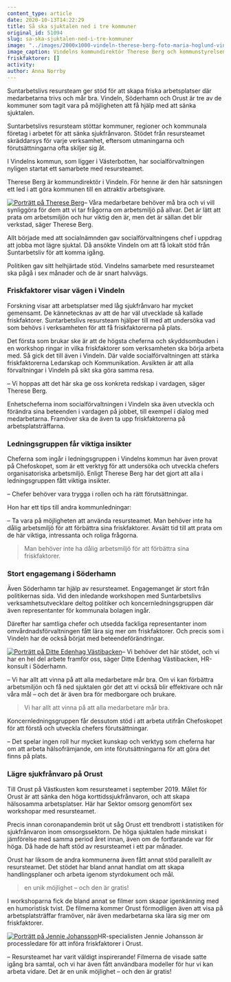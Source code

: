 ```yaml
---
content_type: article
date: 2020-10-13T14:22:29
title: Så ska sjuktalen ned i tre kommuner
original_id: 51094
slug: sa-ska-sjuktalen-ned-i-tre-kommuner
image: "../images/2000x1000-vindeln-therese-berg-foto-maria-hoglund-vindeln.jpg"
image_caption: Vindelns kommundirektör Therese Berg och kommunstyrelsens ordförande Mathias Haglund står helhjärtat bakom satsningen på att införa friskfaktorer. Här är de på promenad med företagslotsen Angelica Johansson.   
friskfaktorer: []
activity:
author: Anna Norrby
---
```


Suntarbetslivs resursteam ger stöd för att skapa friska arbetsplatser där medarbetarna trivs och mår bra. Vindeln, Söderhamn och Orust är tre av de kommuner som tagit vara på möjligheten att få hjälp med att sänka sjuktalen.

Suntarbetslivs resursteam stöttar kommuner, regioner och kommunala företag i arbetet för att sänka sjukfrånvaron. Stödet från resursteamet skräddarsys för varje verksamhet, eftersom utmaningarna och förutsättningarna ofta skiljer sig åt.

I Vindelns kommun, som ligger i Västerbotten, har socialförvaltningen nyligen startat ett samarbete med resursteamet.

Therese Berg är kommundirektör i Vindeln. För henne är den här satsningen ett led i att göra kommunen till en attraktiv arbetsgivare.

[![Porträtt på Therese Berg](https://www.suntarbetsliv.se/wp-content/uploads/2020/10/200x220-therese-berg-foto-maria-hoglund-vindeln.jpg)](https://www.suntarbetsliv.se/wp-content/uploads/2020/10/200x220-therese-berg-foto-maria-hoglund-vindeln.jpg)– Våra medarbetare behöver må bra och vi vill synliggöra för dem att vi tar frågorna om arbetsmiljö på allvar. Det är lätt att prata om arbetsmiljön och hur viktig den är, men det är sällan det blir verkstad, säger Therese Berg.

Allt började med att socialnämnden gav socialförvaltningens chef i uppdrag att jobba mot lägre sjuktal. Då ansökte Vindeln om att få lokalt stöd från Suntarbetsliv för att komma igång.

Politiken gav sitt helhjärtade stöd. Vindelns samarbete med resursteamet ska pågå i sex månader och de är snart halvvägs.

### Friskfaktorer visar vägen i Vindeln

Forskning visar att arbetsplatser med låg sjukfrånvaro har mycket gemensamt. De kännetecknas av att de har väl utvecklade så kallade friskfaktorer. Suntarbetslivs resursteam hjälper till med att undersöka vad som behövs i verksamheten för att få friskfaktorerna på plats.

Det första som brukar ske är att de högsta cheferna och skyddsombuden i en workshop ringar in vilka friskfaktorer som verksamheten ska börja arbeta med. Så gick det till även i Vindeln. Där valde socialförvaltningen att stärka friskfaktorerna Ledarskap och Kommunikation. Avsikten är att alla förvaltningar i Vindeln på sikt ska göra samma resa.

– Vi hoppas att det här ska ge oss konkreta redskap i vardagen, säger Therese Berg.

Enhetscheferna inom socialförvaltningen i Vindeln ska även utveckla och förändra sina beteenden i vardagen på jobbet, till exempel i dialog med medarbetarna. Framöver ska de även ta upp friskfaktorerna på arbetsplatsträffarna.

### Ledningsgruppen får viktiga insikter

Cheferna som ingår i ledningsgruppen i Vindelns kommun har även provat på Chefoskopet, som är ett verktyg för att undersöka och utveckla chefers organisatoriska arbetsmiljö. Enligt Therese Berg har det gjort att alla i ledningsgruppen fått viktiga insikter.

– Chefer behöver vara trygga i rollen och ha rätt förutsättningar.

Hon har ett tips till andra kommunledningar:

– Ta vara på möjligheten att använda resursteamet. Man behöver inte ha dålig arbetsmiljö för att förbättra sina friskfaktorer. Avsätt tid till att prata om de här viktiga, intressanta och roliga frågorna.

> Man behöver inte ha dålig arbetsmiljö för att förbättra sina friskfaktorer.

### Stort engagemang i Söderhamn

Även Söderhamn tar hjälp av resursteamet. Engagemanget är stort från politikernas sida. Vid den inledande workshopen med Suntarbetslivs verksamhetsutvecklare deltog politiker och koncernledningsgruppen där även representanter för kommunala bolagen ingår.

Därefter har samtliga chefer och utsedda fackliga representanter inom omvårdnadsförvaltningen fått lära sig mer om friskfaktorer. Och precis som i Vindeln har de också börjat med beteendeförändringar.

[![Porträtt på Ditte Edenhag Västibacken](https://www.suntarbetsliv.se/wp-content/uploads/2020/10/200x220-ditte-edenhag-vastibacken.jpg)](https://www.suntarbetsliv.se/wp-content/uploads/2020/10/200x220-ditte-edenhag-vastibacken.jpg)– Vi behöver det här stödet, och vi har en hel del arbete framför oss, säger Ditte Edenhag Västibacken, HR-konsult i Söderhamn.

– Vi har allt att vinna på att alla medarbetare mår bra. Om vi kan förbättra arbetsmiljön och få ned sjuktalen gör det att vi också blir effektivare och når våra mål – och det är även bra för medborgare och brukare.

> Vi har allt att vinna på att alla medarbetare mår bra.

Koncernledningsgruppen får dessutom stöd i att arbeta utifrån Chefoskopet för att förstå och utveckla chefers förutsättningar.

– Det spelar ingen roll hur mycket kunskap och verktyg som cheferna har om att arbeta hälsofrämjande, om inte förutsättningarna för att göra det finns på plats.

### Lägre sjukfrånvaro på Orust

Till Orust på Västkusten kom resursteamet i september 2019. Målet för Orust är att sänka den höga korttidssjukfrånvaron, och att skapa hälsosamma arbetsplatser. Här har Sektor omsorg genomfört sex workshopar med resursteamet.

Precis innan coronapandemin bröt ut såg Orust ett trendbrott i statistiken för sjukfrånvaron inom omsorgssektorn. De höga sjuktalen hade minskat i jämförelse med samma period året innan, även om de fortfarande var för höga. Då hade de haft stöd av resursteamet i ett par månader.

Orust har liksom de andra kommunerna även fått annat stöd parallellt av resursteamet. Det stödet har bland annat handlat om att skapa handlingsplaner och arbeta igenom styrdokument och mål.

> en unik möjlighet – och den är gratis!

I workshoparna fick de bland annat se filmer som skapar igenkänning med en humoristisk tvist. De filmerna kommer Orust förmodligen även att visa på arbetsplatsträffar framöver, när även medarbetarna ska lära sig mer om friskfaktorer.

[![Porträtt på Jennie Johansson](https://www.suntarbetsliv.se/wp-content/uploads/2020/10/200x220-jennie-johansson.jpg)](https://www.suntarbetsliv.se/wp-content/uploads/2020/10/200x220-jennie-johansson.jpg)HR-specialisten Jennie Johansson är processledare för att införa friskfaktorer i Orust.

– Resursteamet har varit väldigt inspirerande! Filmerna de visade satte igång bra samtal, och vi har även fått användbara modeller för hur vi kan arbeta vidare. Det är en unik möjlighet – och den är gratis!

